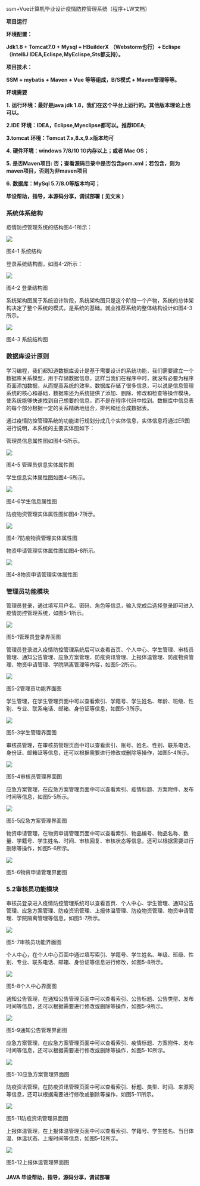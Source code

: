 ssm+Vue计算机毕业设计疫情防控管理系统（程序+LW文档）

**项目运行**

**环境配置：**

**Jdk1.8 + Tomcat7.0 + Mysql + HBuilderX** **（Webstorm也行）+ Eclispe（IntelliJ
IDEA,Eclispe,MyEclispe,Sts都支持）。**

**项目技术：**

**SSM + mybatis + Maven + Vue** **等等组成，B/S模式 + Maven管理等等。**

**环境需要**

**1.** **运行环境：最好是java jdk 1.8，我们在这个平台上运行的。其他版本理论上也可以。**

**2.IDE** **环境：IDEA，Eclipse,Myeclipse都可以。推荐IDEA;**

**3.tomcat** **环境：Tomcat 7.x,8.x,9.x版本均可**

**4.** **硬件环境：windows 7/8/10 1G内存以上；或者 Mac OS；**

**5.** **是否Maven项目: 否；查看源码目录中是否包含pom.xml；若包含，则为maven项目，否则为非maven项目**

**6.** **数据库：MySql 5.7/8.0等版本均可；**

**毕设帮助，指导，本源码分享，调试部署** **(** **见文末** **)**

### 系统体系结构

疫情防控管理系统的结构图4-1所示：

![](./res/b9137ce610a84a65bcb27bbcde038298.png)

图4-1 系统结构

登录系统结构图，如图4-2所示：

![](./res/bab419a7724646cab2d99f9719929bfb.png)

图4-2 登录结构图

系统架构图属于系统设计阶段，系统架构图只是这个阶段一个产物，系统的总体架构决定了整个系统的模式，是系统的基础。就业推荐系统的整体结构设计如图4-3所示。

![](./res/fad98e6ec40e4faf853143666f47e9d6.png)

图4-3 系统结构图

### 数据库设计原则

学习编程，我们都知道数据库设计是基于需要设计的系统功能，我们需要建立一个数据库关系模型，用于存储数据信息，这样当我们在程序中时，就没有必要为程序页面添加数据，从而提高系统的效率。数据库存储了很多信息，可以说是信息管理系统的核心和基础，数据库还为系统提供了添加、删除、修改和检查等操作模块，使系统能够快速找到自己想要的信息，而不是在程序代码中找到。数据库中信息表的每个部分根据一定的关系精确地组合，排列和组合成数据表。

通过疫情防控管理系统的功能进行规划分成几个实体信息，实体信息将通过ER图进行说明，本系统的主要实体图如下：

管理员信息属性图如图4-5所示。

![](./res/67c39d771c6d496e8568f30c755c3e69.png)

图4-5 管理员信息实体属性图

学生信息实体属性图如图4-6所示。

![](./res/df5b7bc7fac84eaa8e071df0c9793c5b.png)

图4-6学生信息属性图

防疫物资管理实体属性图如图4-7所示。

![](./res/f44ba5fb2d254d4ca7f15cfa296b8591.png)

图4-7防疫物资管理实体属性图

物资申请管理实体属性图如图4-8所示。

![](./res/4e4bd71fb1ea4525902fffc0188bb154.png)

图4-8物资申请管理实体属性图

### 管理员功能模块

管理员登录，通过填写用户名、密码、角色等信息，输入完成后选择登录即可进入疫情防控管理系统，如图5-1所示。

![](./res/813b662c266447149d44b3b201c523bd.png)

图5-1管理员登录界面图

管理员登录进入疫情防控管理系统后可以查看首页、个人中心、学生管理、审核员管理、通知公告管理、应急方案管理、防疫资讯管理、上报体温管理、防疫物资管理、物资申请管理、学院隔离管理等内容，如图5-2所示。

![](./res/b1d5422899704185b31094d12320503a.png)

图5-2管理员功能界面图

学生管理，在学生管理页面中可以查看索引、学籍号、学生姓名、年龄、班级、性别、专业、联系电话、邮箱、身份证等信息，如图5-3所示。

![](./res/b31688c8d3cc4c4db62d739092cfb594.png)

图5-3学生管理界面图

审核员管理，在审核员管理页面中可以查看索引、账号、姓名、性别、联系电话、身份证、邮箱证等信息，还可以根据需要进行修改或删除等操作，如图5-4所示。

![](./res/f7324cba462b4bf595eaa65af4687946.png)

图5-4审核员管理界面图

应急方案管理，在应急方案管理页面中可以查看索引、疫情标题、方案附件、发布时间等信息，如图5-5所示。

![](./res/dd5234af42674842a97fbe8b868790c7.png)

图5-5应急方案管理界面图

物资申请管理，在物资申请管理页面中可以查看索引、物品编号、物品名称、数量、学籍号、学生姓名、时间、审核回复、审核状态等信息，还可以根据需要进行删除等操作，如图5-6所示。

![](./res/4419f34646624c34a8cfb25134ad401a.png)

图5-6物资申请管理界面图

### 5.2审核员功能模块

审核员登录进入疫情防控管理系统可以查看首页、个人中心、学生管理、通知公告管理、应急方案管理、防疫资讯管理、上报体温管理、防疫物资管理、物资申请管理、学院隔离管理等信息，如图5-7所示。

![](./res/d4588fa86e8e48749080fa0c2be52ec6.png)

图5-7审核员功能界面图

个人中心，在个人中心页面中通过填写索引、学籍号、学生姓名、年级、班级、性别、专业、联系电话、邮箱、身份证等信息进行修改，如图5-8所示。

![](./res/78df00ddbe4f42d789f339206c96d010.png)

图5-8个人中心界面图

通知公告管理，在通知公告管理页面中可以查看索引、公告标题、公告类型、发布时间等信息，还可以根据需要进行修改或删除等操作，如图5-9所示。

![](./res/1f951312cfd549f581d964e01aa0ba6f.png)

图5-9通知公告管理界面图

应急方案管理，在应急方案管理页面中可以查看索引、疫情标题、方案附件、发布时间等信息，还可以根据需要进行修改或删除等操作，如图5-10所示。

![](./res/a705196d119f48b7b09621ad758cf894.png)

图5-10应急方案管理界面图

防疫资讯管理，在防疫资讯管理页面中可以查看索引、标题、类型、时间、来源网等信息，还可以根据需要进行修改或删除等操作，如图5-11所示。

![](./res/0bb715f56d394b7f98e566c8ffdd4bdd.png)

图5-11防疫资讯管理界面图

上报体温管理，在上报体温管理页面中可以查看索引、学籍号、学生姓名、当日体温、体温状态、上报时间等信息，如图5-12所示。

![](./res/ae963e53cff54f8990a6196d66a84f04.png)

图5-12上报体温管理界面图

#### **JAVA** **毕设帮助，指导，源码分享，调试部署**

